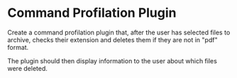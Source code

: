# Command Profilation Plugin 

Create a command profilation plugin that, after the user has selected files to archive, checks their extension and deletes them if they are not in "pdf" format. 

The plugin should then display information to the user about which files were deleted.

